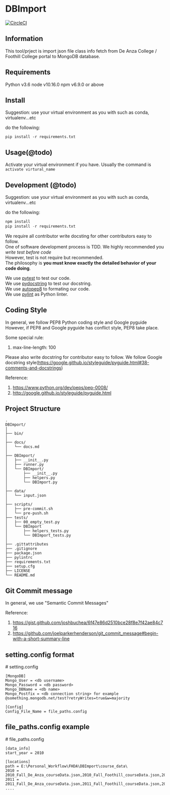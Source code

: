 # DBImport
[![CircleCI](https://circleci.com/gh/FHDA/DBImport.svg?style=svg)](https://circleci.com/gh/FHDA/DBImport)

## Information

This tool/prject is import json file class info fetch from De Anza College / Foothill College portal
to MongoDB database.

## Requirements

Python v3.6
node v10.16.0
npm v6.9.0 or above

## Install

Suggestion: use your virtual environment as you with such as conda, virtualenv...etc

do the following:

```script
pip install -r requirements.txt
```

## Usage(@todo)

Activate your virtual environment if you have. Usually the command is `activate virtural_name`

## Development (@todo)

Suggestion: use your virtual environment as you with such as conda, virtualenv...etc

do the following:

```py
npm install
pip install -r requirements.txt
```
  
We require all contributor write docsting for other contributors easy to follow.  
One of software development process is TDD. We highly recommended you *write test before code*  
However, test is not require but recommended.  
The philosophy is **you must know exactly the detailed behavior of your code doing**.  

We use [pytest](https://docs.pytest.org/) to test our code.  
We use [pydocstring](http://pydocstyle.org/) to test our docstring.  
We use [autopep8](https://github.com/hhatto/autopep8) to formating our code.  
We use [pylint](https://pylint.org) as Python linter.  

## Coding Style

In general, we follow PEP8 Python coding style and Google pyguide
However, if PEP8 and Google pyguide has conflict style, PEP8 take place.

Some special rule:

1. max-line-length: 100

Please also write docstring for contributor easy to follow.
We follow Google docstring style(https://google.github.io/styleguide/pyguide.html#38-comments-and-docstrings)

Reference:

1. https://www.python.org/dev/peps/pep-0008/
2. http://google.github.io/styleguide/pyguide.html

## Project Structure

    .
    DBImport/  
    │  
    ├── bin/  
    │  
    ├── docs/  
    │   └── docs.md  
    │  
    ├── DBImport/  
    │   ├── __init__.py  
    │   ├── runner.py  
    │   └── DBImport/  
    │       ├── __init__.py  
    │       ├── helpers.py  
    │       └── DBImport.py  
    │  
    ├── data/  
    │   └── input.json  
    │  
    ├── scripts/  
    │   ├── pre-commit.sh  
    │   └── pre-push.sh  
    ├── tests/  
    │   ├── 00_empty_test.py  
    │   └── DBImport  
    │       ├── helpers_tests.py  
    │       └── DBImport_tests.py 
    │  
    ├── .gittattributes
    ├── .gitignore
    ├── package.json
    ├── pylintrc
    ├── requirements.txt
    ├── setup.cfg  
    ├── LICENSE  
    └── README.md  

## Git Commit message

In general, we use "Semantic Commit Messages"

Reference:

1. https://gist.github.com/joshbuchea/6f47e86d2510bce28f8e7f42ae84c716
2. https://github.com/joelparkerhenderson/git_commit_message#begin-with-a-short-summary-line

## setting.config format  
\# setting.config
 
    [MongoDB]    
    Mongo_User = <db username>  
    Mongo_Password = <db password>  
    Mongo_DBName = <db name>  
    Mongo_Postfix = <db connection string> for example @something.mongodb.net/test?retryWrites=true&w=majority  
       
    [Config]  
    Config_File_Name = file_paths.config

## file_paths.config example
\# file_paths.config  
  
    [data_info]  
    start_year = 2010  
    
    [locations]  
    path = E:\Personal_Workflow\FHDA\DBImport\course_data\  
    2010 = 2010_Fall_De_Anza_courseData.json,2010_Fall_Foothill_courseData.json,2010_Summer_De_Anza_courseData.json,2010_Summer_Foothill_courseData.json  
    2011 = 2011_Fall_De_Anza_courseData.json,2011_Fall_Foothill_courseData.json,2011_Spring_De_Anza_courseData.json,2011_Spring_Foothill_courseData.json,2011_Summer_De_Anza_courseData.json,2011_Summer_Foothill_courseData.json,2011_Winter_De_Anza_courseData.json,2011_Winter_Foothill_courseData.json  
    ....